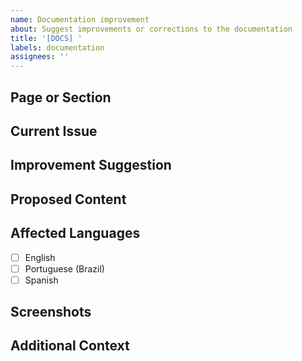 ```yaml
---
name: Documentation improvement
about: Suggest improvements or corrections to the documentation
title: '[DOCS] '
labels: documentation
assignees: ''
---
```


## Page or Section
<!-- Indicate which page or section of the documentation needs improvement -->

## Current Issue
<!-- Describe what is wrong, confusing, or missing in the current documentation -->

## Improvement Suggestion
<!-- Describe how you suggest the documentation should be improved -->

## Proposed Content
<!-- If possible, provide a draft of the content you suggest -->

## Affected Languages
<!-- Check which documentation languages are affected -->
- [ ] English
- [ ] Portuguese (Brazil)
- [ ] Spanish

## Screenshots
<!-- If applicable, add screenshots to help explain the issue -->

## Additional Context
<!-- Add any other context about the documentation improvement request here --> 